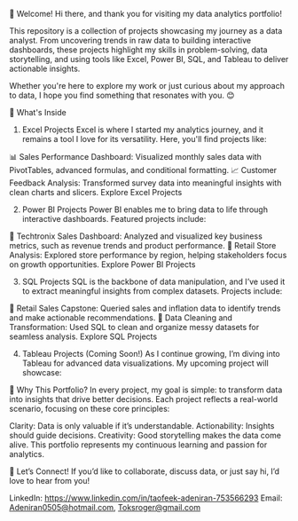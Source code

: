 👋 Welcome!
Hi there, and thank you for visiting my data analytics portfolio!

This repository is a collection of projects showcasing my journey as a data analyst. From uncovering trends in raw data to building interactive dashboards, these projects highlight my skills in problem-solving, data storytelling, and using tools like Excel, Power BI, SQL, and Tableau to deliver actionable insights.

Whether you're here to explore my work or just curious about my approach to data, I hope you find something that resonates with you. 😊

📂 What's Inside
1. Excel Projects
Excel is where I started my analytics journey, and it remains a tool I love for its versatility. Here, you'll find projects like:

📊 Sales Performance Dashboard: Visualized monthly sales data with PivotTables, advanced formulas, and conditional formatting.
📈 Customer Feedback Analysis: Transformed survey data into meaningful insights with clean charts and slicers.
Explore Excel Projects

2. Power BI Projects
Power BI enables me to bring data to life through interactive dashboards. Featured projects include:

🚀 Techtronix Sales Dashboard: Analyzed and visualized key business metrics, such as revenue trends and product performance.
📌 Retail Store Analysis: Explored store performance by region, helping stakeholders focus on growth opportunities.
Explore Power BI Projects

3. SQL Projects
SQL is the backbone of data manipulation, and I’ve used it to extract meaningful insights from complex datasets. Projects include:

🛒 Retail Sales Capstone: Queried sales and inflation data to identify trends and make actionable recommendations.
📁 Data Cleaning and Transformation: Used SQL to clean and organize messy datasets for seamless analysis.
Explore SQL Projects

4. Tableau Projects (Coming Soon!)
As I continue growing, I’m diving into Tableau for advanced data visualizations. My upcoming project will showcase:


🌟 Why This Portfolio?
In every project, my goal is simple: to transform data into insights that drive better decisions. Each project reflects a real-world scenario, focusing on these core principles:

Clarity: Data is only valuable if it’s understandable.
Actionability: Insights should guide decisions.
Creativity: Good storytelling makes the data come alive.
This portfolio represents my continuous learning and passion for analytics.

📧 Let’s Connect!
If you’d like to collaborate, discuss data, or just say hi, I’d love to hear from you!

LinkedIn: https://www.linkedin.com/in/taofeek-adeniran-753566293
Email: Adeniran0505@hotmail.com, Toksroger@gmail.com
